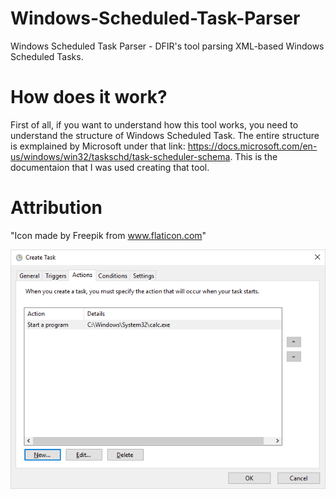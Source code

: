 # Windows-Scheduled-Task-Parser
Windows Scheduled Task Parser - DFIR's tool parsing XML-based Windows Scheduled Tasks.

# How does it work?
First of all, if you want to understand how this tool works, you need to understand the structure of Windows Scheduled Task. The entire structure is exmplained by Microsoft under that link: https://docs.microsoft.com/en-us/windows/win32/taskschd/task-scheduler-schema. This is the documentaion that I was used creating that tool. 

# Attribution
"Icon made by Freepik from www.flaticon.com"

![alt text](https://github.com/gajos112/Windows-Scheduled-Task-Parser/blob/main/Images/Actions.png?raw=true)
